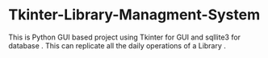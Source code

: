 # Tkinter-Library-Managment-System
This is Python GUI based project using Tkinter for GUI and sqllite3 for database . This can replicate all the daily operations of a Library .
